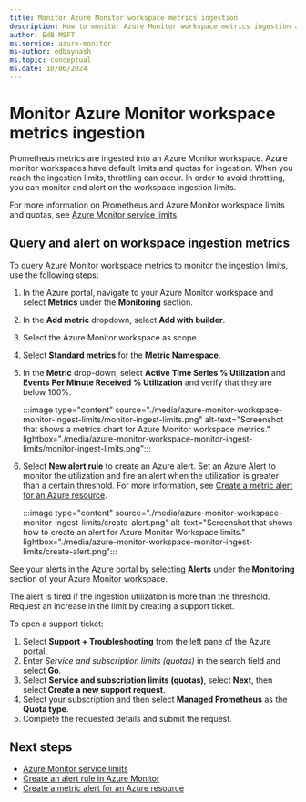 ```yaml
---
title: Monitor Azure Monitor workspace metrics ingestion
description: How to monitor Azure Monitor workspace metrics ingestion and set up an alert on Azure Monitor Workspace ingestion limits
author: EdB-MSFT
ms.service: azure-monitor
ms-author: edbaynash
ms.topic: conceptual
ms.date: 10/06/2024
---
```


# Monitor Azure Monitor workspace metrics ingestion

Prometheus metrics are ingested into an Azure Monitor workspace. Azure monitor workspaces have default limits and quotas for ingestion. When you reach the ingestion limits, throttling can occur. In order to avoid throttling, you can monitor and alert on the workspace ingestion limits. 

For more information on Prometheus and Azure Monitor workspace limits and quotas, see [Azure Monitor service limits](../service-limits.md#prometheus-metrics).

## Query and alert on workspace ingestion metrics

To query Azure Monitor workspace metrics to monitor the ingestion limits, use the following steps:

1. In the Azure portal, navigate to your Azure Monitor workspace and select **Metrics** under the **Monitoring** section.
1. In the **Add metric** dropdown, select **Add with builder**.
1. Select the Azure Monitor workspace as scope.
1. Select **Standard metrics** for the **Metric Namespace**.
1. In the **Metric** drop-down, select **Active Time Series % Utilization** and **Events Per Minute Received % Utilization** and verify that they are below 100%.

    :::image type="content" source="./media/azure-monitor-workspace-monitor-ingest-limits/monitor-ingest-limits.png" alt-text="Screenshot that shows a metrics chart for Azure Monitor workspace metrics." lightbox="./media/azure-monitor-workspace-monitor-ingest-limits/monitor-ingest-limits.png":::

1. Select **New alert rule** to create an Azure alert. Set an Azure Alert to monitor the utilization and fire an alert when the utilization is greater than a certain threshold. For more information, see [Create a metric alert for an Azure resource](../alerts/tutorial-metric-alert.md).


    :::image type="content" source="./media/azure-monitor-workspace-monitor-ingest-limits/create-alert.png" alt-text="Screenshot that shows how to create an alert for Azure Monitor Workspace limits." lightbox="./media/azure-monitor-workspace-monitor-ingest-limits/create-alert.png":::

See your alerts in the Azure portal by selecting **Alerts** under the **Monitoring** section of your Azure Monitor workspace.

The alert is fired if the ingestion utilization is more than the threshold. Request an increase in the limit by creating a support ticket.

To open a support ticket:
1. Select **Support + Troubleshooting** from the left pane of the Azure portal. 
1. Enter *Service and subscription limits (quotas)* in the search field and select **Go**.
1. Select **Service and subscription limits (quotas)**, select **Next**, then select **Create a new support request**.
1. Select your subscription and then select **Managed Prometheus** as the **Quota type**.
1. Complete the requested details and submit the request.

## Next steps

+ [Azure Monitor service limits](../service-limits.md#prometheus-metrics)
+ [Create an alert rule in Azure Monitor](../alerts/alerts-create-metric-alert-rule.yml)
+ [Create a metric alert for an Azure resource](../alerts/tutorial-metric-alert.md)
